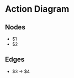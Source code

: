 # Action Diagram

## Nodes

- $1
- $2

## Edges

- $3 -> $4

<!--
Placeholder mapping:
- $1 = node 1
- $2 = node 2
- $3 = edge start node
- $4 = edge end node
-->
